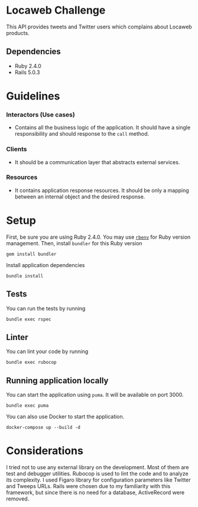 Locaweb Challenge
===================

This API provides tweets and Twitter users which complains about Locaweb products.

## Dependencies

- Ruby 2.4.0
- Rails 5.0.3

Guidelines
===============

### Interactors (Use cases)

- Contains all the business logic of the application. It should have a single responsibility and should response to the `call` method.

### Clients

- It should be a communication layer that abstracts external services.

### Resources

- It contains application response resources. It should be only a mapping between an internal object and the desired response.

Setup
===============

First, be sure you are using Ruby 2.4.0. You may use [`rbenv`](https://github.com/rbenv/rbenv) for Ruby version management.
Then, install `bundler` for this Ruby version

```
gem install bundler
```

Install application dependencies

```
bundle install
```

Tests
--------------------------------------

You can run the tests by running

```
bundle exec rspec
```

Linter
--------------------------------------

You can lint your code by running

```
bundle exec rubocop
```

Running application locally
--------------------------------------

You can start the application using `puma`. It will be available on port 3000.

```
bundle exec puma
```

You can also use Docker to start the application.

```
docker-compose up --build -d
```

Considerations
===============

I tried not to use any external library on the development. Most of them are test and debugger utilities. Rubocop is used to lint the code and to analyze its complexity. I used Figaro library for configuration parameters like Twitter and Tweeps URLs.
Rails were chosen due to my familiarity with this framework, but since there is no need for a database, ActiveRecord were removed.
